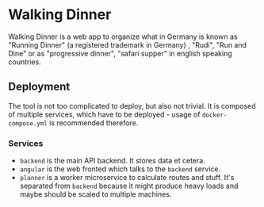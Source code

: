 # Walking Dinner

Walking Dinner is a web app to organize what in Germany is known as "Running Dinner" (a registered trademark in Germany)
, "Rudi", "Run and Dine" or as "progressive dinner", "safari supper" in english speaking countries.

## Deployment

The tool is not too complicated to deploy, but also not trivial. It is composed of multiple services, which have to be
deployed - usage of `docker-compose.yml` is recommended therefore.

### Services

* `backend` is the main API backend. It stores data et cetera.
* `angular` is the web fronted which talks to the `backend` service.
* `planner` is a worker microservice to calculate routes and stuff. It's separated from `backend` because it might
  produce heavy loads and maybe should be scaled to multiple machines.